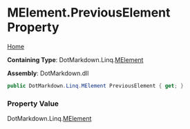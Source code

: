 # MElement\.PreviousElement Property

[Home](../../../../README.md)

**Containing Type**: DotMarkdown\.Linq\.[MElement](../README.md)

**Assembly**: DotMarkdown\.dll

```csharp
public DotMarkdown.Linq.MElement PreviousElement { get; }
```

### Property Value

DotMarkdown\.Linq\.[MElement](../README.md)

